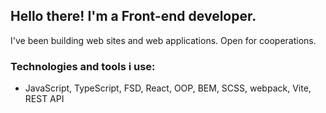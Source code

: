## Hello there! I'm a Front-end developer.
I've been building web sites and web applications. Open for cooperations.

### Technologies and tools i use:
- JavaScript, TypeScript, FSD, React, OOP, BEM, SCSS, webpack, Vite, REST API

<!--
**baglaev/baglaev** is a ✨ _special_ ✨ repository because its `README.md` (this file) appears on your GitHub profile.

Here are some ideas to get you started:

- 🔭 I’m currently working on ...
- 🌱 I’m currently learning ...
- 👯 I’m looking to collaborate on ...
- 🤔 I’m looking for help with ...
- 💬 Ask me about ...
- 📫 How to reach me: ...
- 😄 Pronouns: ...
- ⚡ Fun fact: ...
-->
